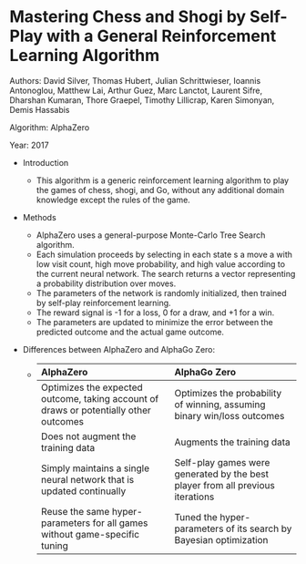 # Mastering Chess and Shogi by Self-Play with a General Reinforcement Learning Algorithm

Authors: David Silver, Thomas Hubert, Julian Schrittwieser, Ioannis Antonoglou, Matthew Lai, Arthur Guez, Marc Lanctot, Laurent Sifre, Dharshan Kumaran, Thore Graepel, Timothy Lillicrap, Karen Simonyan, Demis Hassabis

Algorithm: AlphaZero

Year: 2017

- Introduction

  - This algorithm is a generic reinforcement learning algorithm to play the games of chess, shogi, and Go, without any additional domain knowledge except the rules of the game.

- Methods

  - AlphaZero uses a general-purpose Monte-Carlo Tree Search algorithm.
  - Each simulation proceeds by selecting in each state s a move a with low visit count, high move probability, and high value according to the current neural network. The search returns a vector representing a probability distribution over moves.
  - The parameters of the network is randomly initialized, then trained by self-play reinforcement learning.
  - The reward signal is -1 for a loss, 0 for a draw, and +1 for a win.
  - The parameters are updated to minimize the error between the predicted outcome and the actual game outcome.

- Differences between AlphaZero and AlphaGo Zero:

  - | AlphaZero                                                    | AlphaGo Zero                                                 |
    | :----------------------------------------------------------- | :----------------------------------------------------------- |
    | Optimizes the expected outcome, taking account of draws or potentially other outcomes | Optimizes the probability of winning, assuming binary win/loss outcomes |
    | Does not augment the training data                           | Augments the training data                                   |
    | Simply maintains a single neural network that is updated continually | Self-play games were generated by the best player from all previous iterations |
    | Reuse the same hyper-parameters for all games without game-specific tuning | Tuned the hyper-parameters of its search by Bayesian optimization |

